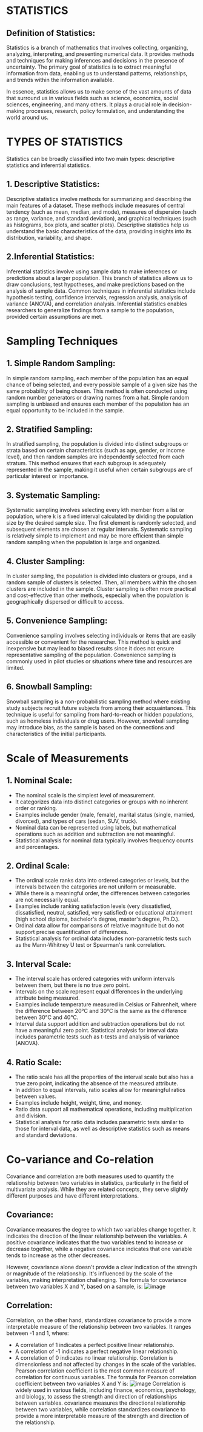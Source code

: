 # STATISTICS

## Definition of Statistics:

Statistics is a branch of mathematics that involves collecting, organizing, analyzing, interpreting, and presenting numerical data. It provides methods and techniques for making inferences and decisions in the presence of uncertainty. The primary goal of statistics is to extract meaningful information from data, enabling us to understand patterns, relationships, and trends within the information available.

In essence, statistics allows us to make sense of the vast amounts of data that surround us in various fields such as science, economics, social sciences, engineering, and many others. It plays a crucial role in decision-making processes, research, policy formulation, and understanding the world around us.

# TYPES OF STATISTICS
Statistics can be broadly classified into two main types: descriptive statistics and inferential statistics.

## 1. Descriptive Statistics:
Descriptive statistics involve methods for summarizing and describing the main features of a dataset. These methods include measures of central tendency (such as mean, median, and mode), measures of dispersion (such as range, variance, and standard deviation), and graphical techniques (such as histograms, box plots, and scatter plots). Descriptive statistics help us understand the basic characteristics of the data, providing insights into its distribution, variability, and shape.

## 2.Inferential Statistics:
Inferential statistics involve using sample data to make inferences or predictions about a larger population. This branch of statistics allows us to draw conclusions, test hypotheses, and make predictions based on the analysis of sample data. Common techniques in inferential statistics include hypothesis testing, confidence intervals, regression analysis, analysis of variance (ANOVA), and correlation analysis. Inferential statistics enables researchers to generalize findings from a sample to the population, provided certain assumptions are met.


# Sampling Techniques
## 1. Simple Random Sampling:
In simple random sampling, each member of the population has an equal chance of being selected, and every possible sample of a given size has the same probability of being chosen. This method is often conducted using random number generators or drawing names from a hat. Simple random sampling is unbiased and ensures each member of the population has an equal opportunity to be included in the sample.

## 2. Stratified Sampling:
In stratified sampling, the population is divided into distinct subgroups or strata based on certain characteristics (such as age, gender, or income level), and then random samples are independently selected from each stratum. This method ensures that each subgroup is adequately represented in the sample, making it useful when certain subgroups are of particular interest or importance.

## 3. Systematic Sampling:
Systematic sampling involves selecting every kth member from a list or population, where k is a fixed interval calculated by dividing the population size by the desired sample size. The first element is randomly selected, and subsequent elements are chosen at regular intervals. Systematic sampling is relatively simple to implement and may be more efficient than simple random sampling when the population is large and organized.

## 4. Cluster Sampling:
In cluster sampling, the population is divided into clusters or groups, and a random sample of clusters is selected. Then, all members within the chosen clusters are included in the sample. Cluster sampling is often more practical and cost-effective than other methods, especially when the population is geographically dispersed or difficult to access.

## 5. Convenience Sampling:
Convenience sampling involves selecting individuals or items that are easily accessible or convenient for the researcher. This method is quick and inexpensive but may lead to biased results since it does not ensure representative sampling of the population. Convenience sampling is commonly used in pilot studies or situations where time and resources are limited.

## 6. Snowball Sampling:
Snowball sampling is a non-probabilistic sampling method where existing study subjects recruit future subjects from among their acquaintances. This technique is useful for sampling from hard-to-reach or hidden populations, such as homeless individuals or drug users. However, snowball sampling may introduce bias, as the sample is based on the connections and characteristics of the initial participants.


# Scale of Measurements

## 1. Nominal Scale:
- The nominal scale is the simplest level of measurement.
- It categorizes data into distinct categories or groups with no inherent order or ranking.
- Examples include gender (male, female), marital status (single, married, divorced), and types of cars (sedan, SUV, truck).
- Nominal data can be represented using labels, but mathematical operations such as addition and subtraction are not meaningful.
- Statistical analysis for nominal data typically involves frequency counts and percentages.

## 2. Ordinal Scale:
- The ordinal scale ranks data into ordered categories or levels, but the intervals between the categories are not uniform or measurable.
- While there is a meaningful order, the differences between categories are not necessarily equal.
- Examples include ranking satisfaction levels (very dissatisfied, dissatisfied, neutral, satisfied, very satisfied) or educational attainment (high school diploma, bachelor's degree, master's degree, Ph.D.).
- Ordinal data allow for comparisons of relative magnitude but do not support precise quantification of differences.
- Statistical analysis for ordinal data includes non-parametric tests such as the Mann-Whitney U test or Spearman's rank correlation.

## 3. Interval Scale:
- The interval scale has ordered categories with uniform intervals between them, but there is no true zero point.
- Intervals on the scale represent equal differences in the underlying attribute being measured.
- Examples include temperature measured in Celsius or Fahrenheit, where the difference between 20°C and 30°C is the same as the difference between 30°C and 40°C.
- Interval data support addition and subtraction operations but do not have a meaningful zero point.
Statistical analysis for interval data includes parametric tests such as t-tests and analysis of variance (ANOVA).

## 4. Ratio Scale:
- The ratio scale has all the properties of the interval scale but also has a true zero point, indicating the absence of the measured attribute.
- In addition to equal intervals, ratio scales allow for meaningful ratios between values.
- Examples include height, weight, time, and money.
- Ratio data support all mathematical operations, including multiplication and division.
- Statistical analysis for ratio data includes parametric tests similar to those for interval data, as well as descriptive statistics such as means and standard deviations.


# Co-variance and Co-relation
Covariance and correlation are both measures used to quantify the relationship between two variables in statistics, particularly in the field of multivariate analysis. While they are related concepts, they serve slightly different purposes and have different interpretations.

## Covariance:
Covariance measures the degree to which two variables change together. It indicates the direction of the linear relationship between the variables. A positive covariance indicates that the two variables tend to increase or decrease together, while a negative covariance indicates that one variable tends to increase as the other decreases.

However, covariance alone doesn't provide a clear indication of the strength or magnitude of the relationship. It's influenced by the scale of the variables, making interpretation challenging. The formula for covariance between two variables X and Y, based on a sample, is:
![image](https://github.com/praj2408/Statistics-Notes-for-Data-Science.-Practical-and-Theory/assets/70437673/9e8341e4-a749-47fe-ba5c-9751de08520c)

## Correlation:
Correlation, on the other hand, standardizes covariance to provide a more interpretable measure of the relationship between two variables. It ranges between -1 and 1, where:

- A correlation of 1 indicates a perfect positive linear relationship.
- A correlation of -1 indicates a perfect negative linear relationship.
- A correlation of 0 indicates no linear relationship.
Correlation is dimensionless and not affected by changes in the scale of the variables. Pearson correlation coefficient is the most common measure of correlation for continuous variables. The formula for Pearson correlation coefficient between two variables X and Y is:
![image](https://github.com/praj2408/Statistics-Notes-for-Data-Science.-Practical-and-Theory/assets/70437673/7b8554b6-6ccd-4d16-ac44-25873c09f6b0)
Correlation is widely used in various fields, including finance, economics, psychology, and biology, to assess the strength and direction of relationships between variables.
covariance measures the directional relationship between two variables, while correlation standardizes covariance to provide a more interpretable measure of the strength and direction of the relationship.


